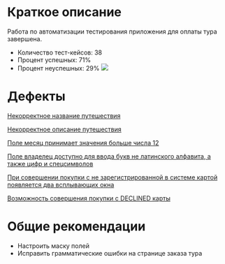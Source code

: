 # Краткое описание
Работа по автоматизации тестирования приложения для оплаты тура завершена. 
* Количество тест-кейсов: 38
* Процент успешных: 71%
* Процент неуспешных: 29%
![](C:\Remote\diplomproject\docs\allureReport.png)
# Дефекты
[Некорректное название путешествия](https://github.com/greysky007/diploma/issues/1#issue-1436346935)

[Некорректное описание путешествия](https://github.com/greysky007/diploma/issues/2#issue-1446353139)

[Поле месяц принимает значения больше числа 12](https://github.com/greysky007/diploma/issues/4#issue-1454728419)

[Поле владелец доступно для ввода букв не латинского алфавита, а также цифр и спецсимволов](https://github.com/greysky007/diploma/issues/5#issue-1454745620)

[При совершении покупки с не зарегистрированной в системе картой появляется два всплывающих окна](https://github.com/greysky007/diploma/issues/6#issue-1454833836)

[Возможность совершения покупки с DECLINED карты](https://github.com/greysky007/diploma/issues/3#issue-1446372269)


# Общие рекомендации
* Настроить маску полей
* Исправить грамматические ошибки на странице заказа тура



